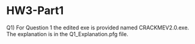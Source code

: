 # HW3-Part1

Q1) For Question 1 the edited exe is provided named CRACKMEV2.0.exe. The explanation is in the Q1_Explanation.pfg file.

